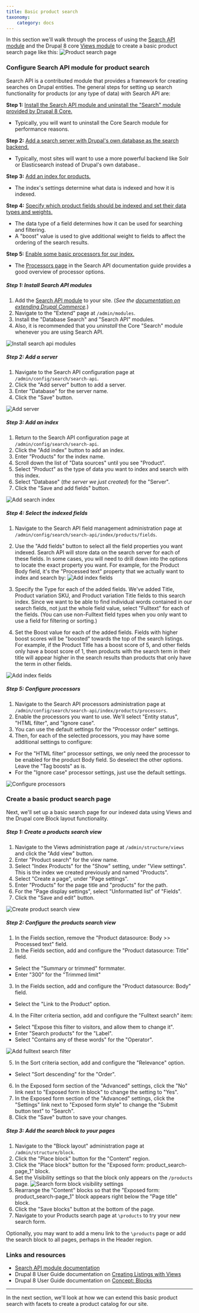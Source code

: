 ```yaml
---
title: Basic product search
taxonomy:
    category: docs
---
```


In this section we'll walk through the process of using the [Search API module] and the Drupal 8 core [Views module] to create a basic product search page like this:
![Product search page](../../images/product-search.jpg)

### Configure Search API module for product search
Search API is a contributed module that provides a framework for creating searches on Drupal entities. The general steps for setting up search functionality for products (or any type of data) with Search API are:

**Step 1:** [Install the Search API module and uninstall the "Search" module provided by Drupal 8 Core.](#step-1-install-search-api-modules)
 - Typically, you will want to uninstall the Core Search module for performance reasons.

**Step 2:** [Add a search server with Drupal's own database as the search backend.](#step-2-add-a-server)
 - Typically, most sites will want to use a more powerful backend like Solr or Elasticsearch instead of Drupal's own database..

**Step 3:** [Add an index for products.](#step-3-add-an-index)
 - The index's settings determine what data is indexed and how it is indexed.

**Step 4:** [Specify which product fields should be indexed and set their data types and weights.](#step-4-select-the-indexed-fields)
 - The data type of a field determines how it can be used for searching and filtering.
 - A "boost" value is used to give additional weight to fields to affect the ordering of the search results.

**Step 5:** [Enable some basic processors for our index.](#step-5-configure-processors)
 - The [Processors page] in the Search API documentation guide provides a good overview of processor options.

##### Step 1: Install Search API modules
1. Add the [Search API module] to your site. (*See the [documentation on extending Drupal Commerce](../../../02.install-update/06.extending).*)
2. Navigate to the "Extend" page at `/admin/modules`.
3. Install the "Database Search" and "Search API" modules.
4. Also, it is recommended that you *uninstall* the Core "Search" module whenever you are using Search API.

![Install search api modules](../../images/product-search-1.jpg)

##### Step 2: Add a server
1. Navigate to the Search API configuration page at `/admin/config/search/search-api`.
2. Click the "Add server" button to add a server.
3. Enter "Database" for the server name.
4. Click the "Save" button.

![Add server](../../images/product-search-2.jpg)

##### Step 3: Add an index
1. Return to the Search API configuration page at `/admin/config/search/search-api`.
2. Click the "Add index" button to add an index.
3. Enter "Products" for the index name.
4. Scroll down the list of "Data sources" until you see "Product".
5. Select "Product" as the type of data you want to index and search with this index.
6. Select "Database" (*the server we just created*) for the "Server".
7. Click the "Save and add fields" button.

![Add search index](../../images/product-search-3.jpg)

##### Step 4: Select the indexed fields
1. Navigate to the Search API field management administration page at `/admin/config/search/search-api/index/products/fields`.
2. Use the "Add fields" button to select all the field properties you want indexed. Search API will store data on the search server for each of these fields. In some cases, you will need to drill down into the options to locate the exact property you want. For example, for the Product Body field, it's the "Processed text" property that we actually want to index and search by:
![Add index fields](../../images/product-search-10.jpg)

3. Specify the Type for each of the added fields. We've added Title, Product variation SKU, and Product variation Title fields to this search index. Since we want to be able to find individual words contained in our search fields, not just the whole field value, select "Fulltext" for each of the fields. (You can use non-Fulltext field types when you only want to use a field for filtering or sorting.)
4. Set the Boost value for each of the added fields. Fields with higher boost scores will be "boosted" towards the top of the search listings. For example, if the Product Title has a boost score of 5, and other fields only have a boost score of 1, then products with the search term in their title will appear higher in the search results than products that only have the term in other fields.

![Add index fields](../../images/product-search-4.jpg)

##### Step 5: Configure processors
1. Navigate to the Search API processors administration page at `/admin/config/search/search-api/index/products/processors`.
2. Enable the processors you want to use. We'll select "Entity status", "HTML filter", and "Ignore case".
3. You can use the default settings for the "Processor order" settings.
4. Then, for each of the selected processors, you may have some additional settings to configure:
 - For the "HTML filter" processor settings, we only need the processor to be enabled for the product Body field. So deselect the other options. Leave the "Tag boosts" as is.
 - For the "Ignore case" processor settings, just use the default settings.

![Configure processors](../../images/product-search-5.jpg)

### Create a basic product search page
Next, we'll set up a basic search page for our indexed data using Views and the Drupal core Block layout functionality.

##### Step 1: Create a products search view
1. Navigate to the Views administration page at `/admin/structure/views` and click the "Add view" button.
2. Enter "Product search" for the view name.
3. Select "Index Products" for the "Show" setting, under "View settings". This is the index we created previously and named "Products".
4. Select "Create a page", under "Page settings".
5. Enter "Products" for the page title and "products" for the path.
6. For the "Page display settings", select "Unformatted list" of "Fields".
5. Click the "Save and edit" button.

![Create product search view](../../images/product-search-8.jpg)

##### Step 2: Configure the products search view
1. In the Fields section, remove the "Product datasource: Body >> Processed text" field.
2. In the Fields section, add and configure the "Product datasource: Title" field.
  * Select the "Summary or trimmed" formmater.
  * Enter "300" for the "Trimmed limit"
3. In the Fields section, add and configure the "Product datasource: Body" field.
  * Select the "Link to the Product" option.
4. In the Filter criteria section, add and configure the "Fulltext search" item:
 - Select "Expose this filter to visitors, and allow them to change it".
 - Enter "Search products" for the "Label".
 - Select "Contains any of these words" for the "Operator".

![Add fulltext search filter](../../images/product-search-9.jpg)

5. In the Sort criteria section, add and configure the "Relevance" option.
 - Select "Sort descending" for the "Order".
6. In the Exposed form section of the "Advanced" settings, click the "No" link next to "Exposed form in block" to change the setting to "Yes".
7. In the Exposed form section of the "Advanced" settings, click the "Settings" link next to "Exposed form style" to change the "Submit button text" to "Search".
8. Click the "Save" button to save your changes.

##### Step 3: Add the search block to your pages
1. Navigate to the "Block layout" administration page at `/admin/structure/block`.
2. Click the "Place block" button for the "Content" region.
3. Click the "Place block" button for the "Exposed form: product_search-page_1" block.
4. Set the Visibility settings so that the block only appears on the `/products` page.
![Search form block visibility settings](../../images/product-search-11.jpg)
5. Rearrange the "Content" blocks so that the "Exposed form: product_search-page_1" block appears right below the "Page title" block.
6. Click the "Save blocks" button at the bottom of the page.
7. Navigate to your Products search page at `\products` to try your new search form.

Optionally, you may want to add a menu link to the `\products` page or add the search block to all pages, perhaps in the Header region.

### Links and resources
* [Search API module documentation]
* Drupal 8 User Guide documentation on [Creating Listings with Views]
* Drupal 8 User Guide documentation on [Concept: Blocks]

---
In the next section, we'll look at how we can extend this basic product search with facets to create a product catalog for our site.

[Search API module]: https://www.drupal.org/project/search_api
[Views module]: https://www.drupal.org/docs/user_guide/en/views-chapter.html
[Creating Listings with Views]: https://www.drupal.org/docs/user_guide/en/views-chapter.html
[Concept: Blocks]: https://www.drupal.org/docs/user_guide/en/block-concept.html
[Search API module documentation]: https://www.drupal.org/docs/8/modules/search-api
[Processors page]: https://www.drupal.org/docs/8/modules/search-api/getting-started/processors
